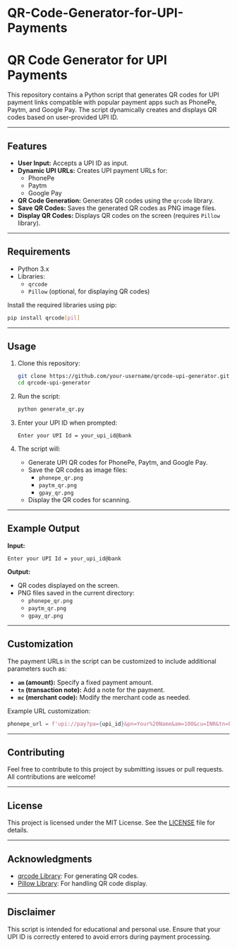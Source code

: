 # QR-Code-Generator-for-UPI-Payments
# QR Code Generator for UPI Payments

This repository contains a Python script that generates QR codes for UPI payment links compatible with popular payment apps such as PhonePe, Paytm, and Google Pay. The script dynamically creates and displays QR codes based on user-provided UPI ID.

---

## Features

- **User Input:** Accepts a UPI ID as input.
- **Dynamic UPI URLs:** Creates UPI payment URLs for:
  - PhonePe
  - Paytm
  - Google Pay
- **QR Code Generation:** Generates QR codes using the `qrcode` library.
- **Save QR Codes:** Saves the generated QR codes as PNG image files.
- **Display QR Codes:** Displays QR codes on the screen (requires `Pillow` library).

---

## Requirements

- Python 3.x
- Libraries:
  - `qrcode`
  - `Pillow` (optional, for displaying QR codes)

Install the required libraries using pip:
```bash
pip install qrcode[pil]
```

---

## Usage

1. Clone this repository:
   ```bash
   git clone https://github.com/your-username/qrcode-upi-generator.git
   cd qrcode-upi-generator
   ```

2. Run the script:
   ```bash
   python generate_qr.py
   ```

3. Enter your UPI ID when prompted:
   ```
   Enter your UPI Id = your_upi_id@bank
   ```

4. The script will:
   - Generate UPI QR codes for PhonePe, Paytm, and Google Pay.
   - Save the QR codes as image files:
     - `phonepe_qr.png`
     - `paytm_qr.png`
     - `gpay_qr.png`
   - Display the QR codes for scanning.

---

## Example Output

**Input:**
```
Enter your UPI Id = your_upi_id@bank
```

**Output:**
- QR codes displayed on the screen.
- PNG files saved in the current directory:
  - `phonepe_qr.png`
  - `paytm_qr.png`
  - `gpay_qr.png`

---

## Customization

The payment URLs in the script can be customized to include additional parameters such as:
- **`am` (amount):** Specify a fixed payment amount.
- **`tn` (transaction note):** Add a note for the payment.
- **`mc` (merchant code):** Modify the merchant code as needed.

Example URL customization:
```python
phonepe_url = f'upi://pay?pa={upi_id}&pn=Your%20Name&am=100&cu=INR&tn=Payment%20Note'
```

---

## Contributing

Feel free to contribute to this project by submitting issues or pull requests. All contributions are welcome!

---

## License

This project is licensed under the MIT License. See the [LICENSE](LICENSE) file for details.

---

## Acknowledgments

- [qrcode Library](https://pypi.org/project/qrcode/): For generating QR codes.
- [Pillow Library](https://pillow.readthedocs.io/): For handling QR code display.

---

## Disclaimer

This script is intended for educational and personal use. Ensure that your UPI ID is correctly entered to avoid errors during payment processing.

